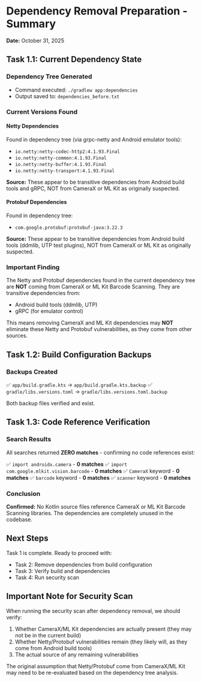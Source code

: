 # Dependency Removal Preparation - Summary

**Date:** October 31, 2025

## Task 1.1: Current Dependency State

### Dependency Tree Generated
- Command executed: `./gradlew app:dependencies`
- Output saved to: `dependencies_before.txt`

### Current Versions Found

#### Netty Dependencies
Found in dependency tree (via grpc-netty and Android emulator tools):
- `io.netty:netty-codec-http2:4.1.93.Final`
- `io.netty:netty-common:4.1.93.Final`
- `io.netty:netty-buffer:4.1.93.Final`
- `io.netty:netty-transport:4.1.93.Final`

**Source:** These appear to be transitive dependencies from Android build tools and gRPC, NOT from CameraX or ML Kit as originally suspected.

#### Protobuf Dependencies
Found in dependency tree:
- `com.google.protobuf:protobuf-java:3.22.3`

**Source:** These appear to be transitive dependencies from Android build tools (ddmlib, UTP test plugins), NOT from CameraX or ML Kit as originally suspected.

### Important Finding
The Netty and Protobuf dependencies found in the current dependency tree are **NOT** coming from CameraX or ML Kit Barcode Scanning. They are transitive dependencies from:
- Android build tools (ddmlib, UTP)
- gRPC (for emulator control)

This means removing CameraX and ML Kit dependencies may **NOT** eliminate these Netty and Protobuf vulnerabilities, as they come from other sources.

## Task 1.2: Build Configuration Backups

### Backups Created
✅ `app/build.gradle.kts` → `app/build.gradle.kts.backup`
✅ `gradle/libs.versions.toml` → `gradle/libs.versions.toml.backup`

Both backup files verified and exist.

## Task 1.3: Code Reference Verification

### Search Results
All searches returned **ZERO matches** - confirming no code references exist:

✅ `import androidx.camera` - **0 matches**
✅ `import com.google.mlkit.vision.barcode` - **0 matches**
✅ `CameraX` keyword - **0 matches**
✅ `barcode` keyword - **0 matches**
✅ `scanner` keyword - **0 matches**

### Conclusion
**Confirmed:** No Kotlin source files reference CameraX or ML Kit Barcode Scanning libraries. The dependencies are completely unused in the codebase.

## Next Steps

Task 1 is complete. Ready to proceed with:
- Task 2: Remove dependencies from build configuration
- Task 3: Verify build and dependencies
- Task 4: Run security scan

## Important Note for Security Scan

When running the security scan after dependency removal, we should verify:
1. Whether CameraX/ML Kit dependencies are actually present (they may not be in the current build)
2. Whether Netty/Protobuf vulnerabilities remain (they likely will, as they come from Android build tools)
3. The actual source of any remaining vulnerabilities

The original assumption that Netty/Protobuf come from CameraX/ML Kit may need to be re-evaluated based on the dependency tree analysis.
